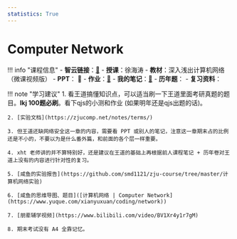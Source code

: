 ```yaml
---
statistics: True
---
```


# Computer Network

!!! info "课程信息"
    - **智云链接**：[🔗](https://interactivemeta.cmc.zju.edu.cn/#/replay?course_id=74064&sub_id=1690052&tenant_code=112)
    - **授课**：徐海涛
    - **教材**：深入浅出计算机网络（微课视频版）
    - **PPT**： 📁
    - **作业**：[📝](homework.md)
    - **我的笔记**：[📝](Chapter1.md)
    - **历年题**：
    - **复习资料**：

!!! note "学习建议"
    1. 看王道搞懂知识点，可以适当刷一下王道里面考研真题的题目。**lkj 100题必刷**。看下qjs的小测和作业 (如果明年还是qjs出题的话)。
   
    2. [实验文档](https://zjucomp.net/notes/terms/)
   
    3. 但王道还缺网络安全这一章的内容，需要看 PPT 或别人的笔记，注意这一章期末占的比例还是不小的，不要以为是什么番外篇，和前面的各个层一样重要。
   
    4. xht 老师讲的并不算特别好，还是建议在王道的基础上再根据前人课程笔记 + 历年卷对王道上没有的内容进行针对性的复习。
   
    5. [咸鱼的实验报告](https://github.com/smd1121/zju-course/tree/master/计算机网络实验)
   
    6. [咸鱼的思维导图、题目]([计算机网络 | Computer Network](https://www.yuque.com/xianyuxuan/coding/network))
   
    7. [朋辈辅学视频](https://www.bilibili.com/video/BV1Xr4y1r7gM)

    8. 期末考试没有 A4 全靠记忆。